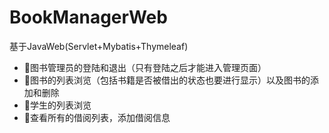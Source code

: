 # BookManagerWeb
基于JavaWeb(Servlet+Mybatis+Thymeleaf)

* :blue_heart:图书管理员的登陆和退出（只有登陆之后才能进入管理页面）
* :green_heart:图书的列表浏览（包括书籍是否被借出的状态也要进行显示）以及图书的添加和删除
* :purple_heart:学生的列表浏览
* 	:yellow_heart:查看所有的借阅列表，添加借阅信息

